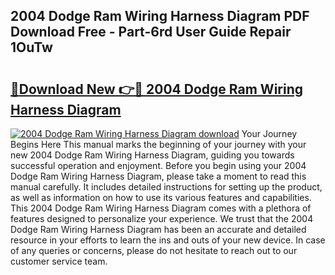 ## 2004 Dodge Ram Wiring Harness Diagram PDF Download Free - Part-6rd User Guide Repair 1OuTw

# <h2><a href="http://dfkaul.blite.top/?on=2004+Dodge+Ram+Wiring+Harness+Diagram">🔗Download New 👉🔴 2004 Dodge Ram Wiring Harness Diagram</a></h2>

[![2004 Dodge Ram Wiring Harness Diagram download](https://i.imgur.com/lujVjoI.png)](http://dfkaul.blite.top/?on=2004+Dodge+Ram+Wiring+Harness+Diagram)
Your Journey Begins Here This manual marks the beginning of your journey with your new 2004 Dodge Ram Wiring Harness Diagram, guiding you towards successful operation and enjoyment. Before you begin using your 2004 Dodge Ram Wiring Harness Diagram, please take a moment to read this manual carefully. It includes detailed instructions for setting up the product, as well as information on how to use its various features and capabilities. This 2004 Dodge Ram Wiring Harness Diagram comes with a plethora of features designed to personalize your experience. We trust that the 2004 Dodge Ram Wiring Harness Diagram has been an accurate and detailed resource in your efforts to learn the ins and outs of your new device. In case of any queries or concerns, please do not hesitate to reach out to our customer service team.
